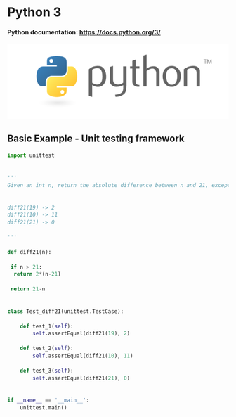 # Python 3

#### Python documentation: https://docs.python.org/3/

![picture](python_logo.png)


## Basic Example - Unit testing framework
```python
import unittest


'''
Given an int n, return the absolute difference between n and 21, except return double the absolute difference if n is over 21.


diff21(19) -> 2
diff21(10) -> 11
diff21(21) -> 0

'''

def diff21(n):
  
 if n > 21:
  return 2*(n-21)
  
 return 21-n 
 
 
class Test_diff21(unittest.TestCase):

    def test_1(self):
        self.assertEqual(diff21(19), 2)

    def test_2(self):
        self.assertEqual(diff21(10), 11)

    def test_3(self):
        self.assertEqual(diff21(21), 0)


if __name__ == '__main__':
    unittest.main() 
``` 